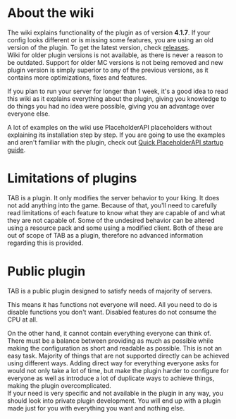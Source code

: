 # About the wiki
The wiki explains functionality of the plugin as of version **4.1.7**. If your config looks different or is missing some features, you are using an old version of the plugin. To get the latest version, check [releases](https://github.com/NEZNAMY/TAB/releases/).  
Wiki for older plugin versions is not available, as there is never a reason to be outdated. Support for older MC versions is not being removed and new plugin version is simply superior to any of the previous versions, as it contains more optimizations, fixes and features.

If you plan to run your server for longer than 1 week, it's a good idea to read this wiki as it explains everything about the plugin, giving you knowledge to do things you had no idea were possible, giving you an advantage over everyone else.

A lot of examples on the wiki use PlaceholderAPI placeholders without explaining its installation step by step. If you are going to use the examples and aren't familiar with the plugin, check out [Quick PlaceholderAPI startup guide](https://github.com/NEZNAMY/TAB/wiki/Quick-PlaceholderAPI-startup-guide).

# Limitations of plugins
TAB is a plugin. It only modifies the server behavior to your liking. It does not add anything into the game. Because of that, you'll need to carefully read limitations of each feature to know what they are capable of and what they are not capable of. Some of the undesired behavior can be altered using a resource pack and some using a modified client. Both of these are out of scope of TAB as a plugin, therefore no advanced information regarding this is provided.

# Public plugin
TAB is a public plugin designed to satisfy needs of majority of servers.

This means it has functions not everyone will need. All you need to do is disable functions you don't want. Disabled features do not consume the CPU at all.

On the other hand, it cannot contain everything everyone can think of. There must be a balance between providing as much as possible while making the configuration as short and readable as possible. This is not an easy task. Majority of things that are not supported directly can be achieved using different ways. Adding direct way for everything everyone asks for would not only take a lot of time, but make the plugin harder to configure for everyone as well as introduce a lot of duplicate ways to achieve things, making the plugin overcomplicated.  
If your need is very specific and not available in the plugin in any way, you should look into private plugin development. You will end up with a plugin made just for you with everything you want and nothing else.  
